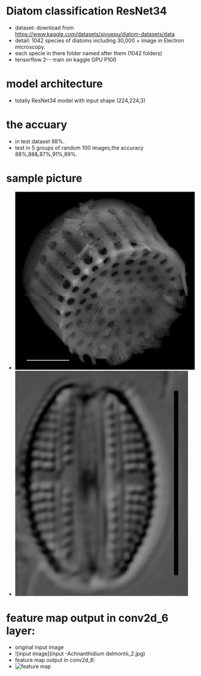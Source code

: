# Diatom classification ResNet34
- dataset: download from https://www.kaggle.com/datasets/siyuepu/diatom-datasets/data
- detail: 1042 species of diatoms including 30,000 + image in Electron microscopy.
- each specie in there folder named after them (1042 folders)
- tensorflow 2---train on kaggle GPU P100
# model architecture
- totally ResNet34 model with input shape (224,224,3)
# the accuary
- in test dataset 88%.
-  test in 5 groups of random 100 images,the accuracy 88%,88&,87%,91%,89%.
# sample picture

- ![sample1](sample1.jpg)
- ![sample2](sample2.jpg)

# feature map output in conv2d_6 layer:
- original input image
- ![input image](input -Achnanthidium delmontii_2.jpg)
- feature map output in conv2d_6:
- ![feature map]()
